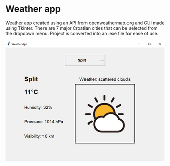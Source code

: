 # Weather app

Weather app created using an API from openweathermap.org and GUI made using Tkinter. 
There are 7 major Croatian cities that can be selected from the dropdown menu. Project is converted into an .exe file for ease of use.

![Weather app](weather_icons/weather_screen.jpg)

